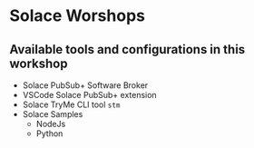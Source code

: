 # Solace Worshops

## Available tools and configurations in this workshop

- Solace PubSub+ Software Broker 
- VSCode Solace PubSub+ extension
- Solace TryMe CLI tool `stm`
- Solace Samples 
  - NodeJs
  - Python
